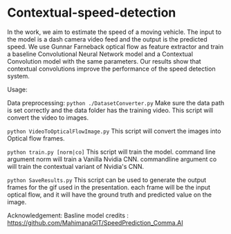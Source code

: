 # Contextual-speed-detection

In the work, we aim to estimate the speed of a moving vehicle. The input to the model is a dash camera video feed and the output is the predicted speed. We use Gunnar Farneback optical flow as feature extractor and train a baseline Convolutional Neural Network model and a Contextual Convolution model with the same parameters. Our results show that contextual convolutions improve the performance of the speed detection system.

Usage:

Data preprocessing:
`python ./DatasetConverter.py`
Make sure the data path is set correctly and the data folder has the training video. This script will convert the video to images.

`python VideoToOpticalFlowImage.py`
This script will convert the images into Optical flow frames.


`python train.py [norm|co]`
This script will train the model. command line argument norm will train a Vanilla Nvidia CNN. commandline argument co will train the contextual variant of Nvidia's CNN.

`python SaveResults.py`
This script can be used to generate the output frames for the gif used in the presentation. each frame will be the input optical flow, and it will have the ground truth and predicted value on the image.


Acknowledgement:
Basline model credits : https://github.com/MahimanaGIT/SpeedPrediction_Comma.AI
